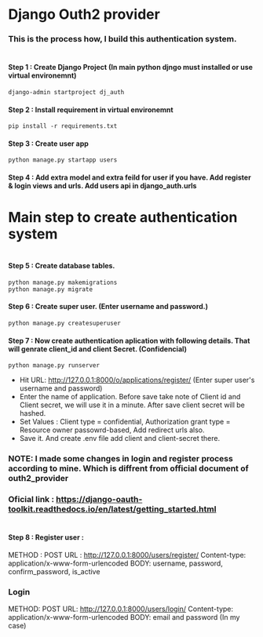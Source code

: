 # Django Outh2 provider

### This is the process how, I build this authentication system.
#
#
#### Step 1 : Create Django Project (In main python djngo must installed or use virtual environemnt)
```
django-admin startproject dj_auth
```

#### Step 2 : Install requirement in virtual environemnt
```
pip install -r requirements.txt
```

#### Step 3 : Create user app 

```
python manage.py startapp users
```

#### Step 4 : Add extra model and extra feild for user if you have. Add register & login views and urls. Add users api in django_auth.urls
#
#
# Main step to create authentication system
#
#### Step 5 : Create database tables.
```
python manage.py makemigrations
python manage.py migrate
```

#### Step 6 : Create super user. (Enter username and password.)
```
python manage.py createsuperuser
```

#### Step 7 : Now create authentication aplication with following details. That will genrate client_id and client Secret. (Confidencial)

```
python manage.py runserver
```

-  Hit URL: http://127.0.0.1:8000/o/applications/register/ (Enter super user's username and password)
-  Enter the name of application. Before save take note of Client id and Client secret, we will use it in a minute. After save client secret will be hashed.
-  Set Values : Client type = confidential, Authorization grant type = Resource owner passowrd-based, Add redirect urls also.
- Save it. And create .env file add client and client-secret there.

### NOTE: I made some changes in login and register process according to mine. Which is diffrent from official document of outh2_provider
### Oficial link : https://django-oauth-toolkit.readthedocs.io/en/latest/getting_started.html
#
#
#### Step 8 : Register user : 
METHOD : POST
URL : http://127.0.0.1:8000/users/register/
Content-type: application/x-www-form-urlencoded
BODY: username, password, confirm_password, is_active

### Login
METHOD: POST
URL: http://127.0.0.1:8000/users/login/
Content-type: application/x-www-form-urlencoded
BODY: email and password (In my case)
